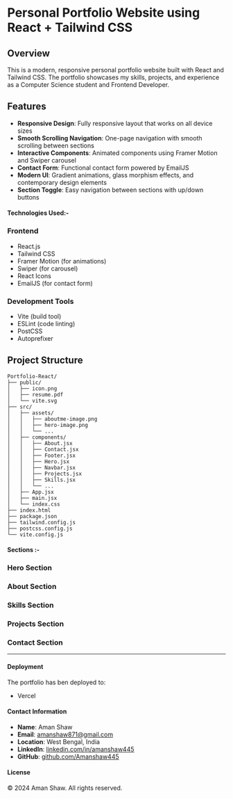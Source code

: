 # Personal Portfolio Website using React + Tailwind CSS

## Overview

This is a modern, responsive personal portfolio website built with React and Tailwind CSS. The portfolio showcases my skills, projects, and experience as a Computer Science student and Frontend Developer.

## Features

- **Responsive Design**: Fully responsive layout that works on all device sizes
- **Smooth Scrolling Navigation**: One-page navigation with smooth scrolling between sections
- **Interactive Components**: Animated components using Framer Motion and Swiper carousel
- **Contact Form**: Functional contact form powered by EmailJS
- **Modern UI**: Gradient animations, glass morphism effects, and contemporary design elements
- **Section Toggle**: Easy navigation between sections with up/down buttons

#### Technologies Used:-

### Frontend
- React.js
- Tailwind CSS
- Framer Motion (for animations)
- Swiper (for carousel)
- React Icons
- EmailJS (for contact form)

### Development Tools
- Vite (build tool)
- ESLint (code linting)
- PostCSS
- Autoprefixer


## Project Structure

```
Portfolio-React/
├── public/
│   ├── icon.png
│   ├── resume.pdf
│   └── vite.svg
├── src/
│   ├── assets/
│   │   ├── aboutme-image.png
│   │   ├── hero-image.png
│   │   └── ...
│   ├── components/
│   │   ├── About.jsx
│   │   ├── Contact.jsx
│   │   ├── Footer.jsx
│   │   ├── Hero.jsx
│   │   ├── Navbar.jsx
│   │   ├── Projects.jsx
│   │   ├── Skills.jsx
│   │   └── ...
│   ├── App.jsx
│   ├── main.jsx
│   └── index.css
├── index.html
├── package.json
├── tailwind.config.js
├── postcss.config.js
└── vite.config.js
```

#### Sections :-

### Hero Section

### About Section

### Skills Section

### Projects Section

### Contact Section

-------------------------------------------------------------
#### Deployment

The portfolio has ben deployed to:
- Vercel

#### Contact Information

- **Name**: Aman Shaw
- **Email**: amanshaw871@gmail.com
- **Location**: West Bengal, India
- **LinkedIn**: [linkedin.com/in/amanshaw445](https://linkedin.com/in/amanshaw445)
- **GitHub**: [github.com/Amanshaw445](https://github.com/Amanshaw445)


#### License

© 2024 Aman Shaw. All rights reserved.

